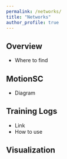 ```yaml
---
permalink: /networks/
title: "Networks"
author_profile: true
---
```


## Overview

* Where to find 

## MotionSC

* Diagram

## Training Logs

* Link
* How to use

## Visualization
